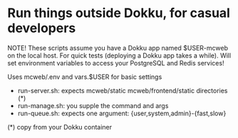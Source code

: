 Run things outside Dokku, for casual developers
===============================================

NOTE! These scripts assume you have a Dokku app named $USER-mcweb on
the local host.  For quick tests (deploying a Dokku app takes a while).
Will set environment variables to access your PostgreSQL and Redis
services!

Uses mcweb/.env and vars.$USER for basic settings

* run-server.sh: expects mcweb/static mcweb/frontend/static directories (*)
* run-manage.sh: you supple the command and args
* run-queue.sh: expects one argument: {user,system,admin}-{fast,slow}

(*) copy from your Dokku container

